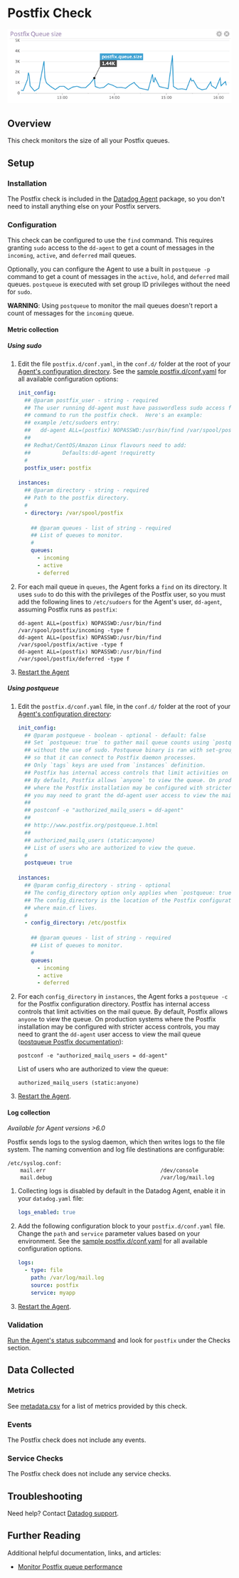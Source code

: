 # Postfix Check

![Postfix Graph][1]

## Overview

This check monitors the size of all your Postfix queues.

## Setup

### Installation

The Postfix check is included in the [Datadog Agent][2] package, so you don't need to install anything else on your Postfix servers.

### Configuration

This check can be configured to use the `find` command. This requires granting `sudo` access to the `dd-agent` to get a count of messages in the `incoming`, `active`, and `deferred` mail queues.

Optionally, you can configure the Agent to use a built in `postqueue -p` command to get a count of messages in the `active`, `hold`, and `deferred` mail queues. `postqueue` is executed with set group ID privileges without the need for `sudo`.

**WARNING**: Using `postqueue` to monitor the mail queues doesn't report a count of messages for the `incoming` queue.

#### Metric collection

##### Using sudo

1. Edit the file `postfix.d/conf.yaml`, in the `conf.d/` folder at the root of your [Agent's configuration directory][3]. See the [sample postfix.d/conf.yaml][4] for all available configuration options:

   ```yaml
   init_config:
     ## @param postfix_user - string - required
     ## The user running dd-agent must have passwordless sudo access for the find
     ## command to run the postfix check.  Here's an example:
     ## example /etc/sudoers entry:
     ##   dd-agent ALL=(postfix) NOPASSWD:/usr/bin/find /var/spool/postfix/incoming -type f
     ##
     ## Redhat/CentOS/Amazon Linux flavours need to add:
     ##          Defaults:dd-agent !requiretty
     #
     postfix_user: postfix

   instances:
     ## @param directory - string - required
     ## Path to the postfix directory.
     #
     - directory: /var/spool/postfix

       ## @param queues - list of string - required
       ## List of queues to monitor.
       #
       queues:
         - incoming
         - active
         - deferred
   ```

2. For each mail queue in `queues`, the Agent forks a `find` on its directory. It uses `sudo` to do this with the privileges of the Postfix user, so you must add the following lines to `/etc/sudoers` for the Agent's user, `dd-agent`, assuming Postfix runs as `postfix`:

   ```text
   dd-agent ALL=(postfix) NOPASSWD:/usr/bin/find /var/spool/postfix/incoming -type f
   dd-agent ALL=(postfix) NOPASSWD:/usr/bin/find /var/spool/postfix/active -type f
   dd-agent ALL=(postfix) NOPASSWD:/usr/bin/find /var/spool/postfix/deferred -type f
   ```

3. [Restart the Agent][5]

##### Using postqueue

1. Edit the `postfix.d/conf.yaml` file, in the `conf.d/` folder at the root of your [Agent's configuration directory][3]:

   ```yaml
   init_config:
     ## @param postqueue - boolean - optional - default: false
     ## Set `postqueue: true` to gather mail queue counts using `postqueue -p`
     ## without the use of sudo. Postqueue binary is ran with set-group ID privileges,
     ## so that it can connect to Postfix daemon processes.
     ## Only `tags` keys are used from `instances` definition.
     ## Postfix has internal access controls that limit activities on the mail queue.
     ## By default, Postfix allows `anyone` to view the queue. On production systems
     ## where the Postfix installation may be configured with stricter access controls,
     ## you may need to grant the dd-agent user access to view the mail queue.
     ##
     ## postconf -e "authorized_mailq_users = dd-agent"
     ##
     ## http://www.postfix.org/postqueue.1.html
     ##
     ## authorized_mailq_users (static:anyone)
     ## List of users who are authorized to view the queue.
     #
     postqueue: true

   instances:
     ## @param config_directory - string - optional
     ## The config_directory option only applies when `postqueue: true`.
     ## The config_directory is the location of the Postfix configuration directory
     ## where main.cf lives.
     #
     - config_directory: /etc/postfix

       ## @param queues - list of string - required
       ## List of queues to monitor.
       #
       queues:
         - incoming
         - active
         - deferred
   ```

2. For each `config_directory` in `instances`, the Agent forks a `postqueue -c` for the Postfix configuration directory. Postfix has internal access controls that limit activities on the mail queue. By default, Postfix allows `anyone` to view the queue. On production systems where the Postfix installation may be configured with stricter access controls, you may need to grant the `dd-agent` user access to view the mail queue ([postqueue Postfix documentation][6]):

   ```shell
   postconf -e "authorized_mailq_users = dd-agent"
   ```

    List of users who are authorized to view the queue:

   ```shell
   authorized_mailq_users (static:anyone)
   ```

3. [Restart the Agent][5].

#### Log collection

_Available for Agent versions >6.0_

Postfix sends logs to the syslog daemon, which then writes logs to the file system. The naming convention and log file destinations are configurable:

```text
/etc/syslog.conf:
    mail.err                                    /dev/console
    mail.debug                                  /var/log/mail.log
```

1. Collecting logs is disabled by default in the Datadog Agent, enable it in your `datadog.yaml` file:

   ```yaml
   logs_enabled: true
   ```

2. Add the following configuration block to your `postfix.d/conf.yaml` file. Change the `path` and `service` parameter values based on your environment. See the [sample postfix.d/conf.yaml][5] for all available configuration options.

   ```yaml
   logs:
     - type: file
       path: /var/log/mail.log
       source: postfix
       service: myapp
   ```

3. [Restart the Agent][5].

### Validation

[Run the Agent's status subcommand][7] and look for `postfix` under the Checks section.

## Data Collected

### Metrics

See [metadata.csv][8] for a list of metrics provided by this check.

### Events

The Postfix check does not include any events.

### Service Checks

The Postfix check does not include any service checks.

## Troubleshooting

Need help? Contact [Datadog support][9].

## Further Reading

Additional helpful documentation, links, and articles:

- [Monitor Postfix queue performance][10]

[1]: https://raw.githubusercontent.com/DataDog/integrations-core/master/postfix/images/postfixgraph.png
[2]: https://app.datadoghq.com/account/settings#agent
[3]: https://docs.datadoghq.com/agent/guide/agent-configuration-files/#agent-configuration-directory
[4]: https://github.com/DataDog/integrations-core/blob/master/postfix/datadog_checks/postfix/data/conf.yaml.example
[5]: https://docs.datadoghq.com/agent/guide/agent-commands/#start-stop-and-restart-the-agent
[6]: http://www.postfix.org/postqueue.1.html
[7]: https://docs.datadoghq.com/agent/guide/agent-commands/#agent-status-and-information
[8]: https://github.com/DataDog/integrations-core/blob/master/postfix/metadata.csv
[9]: https://docs.datadoghq.com/help
[10]: https://www.datadoghq.com/blog/monitor-postfix-queues
